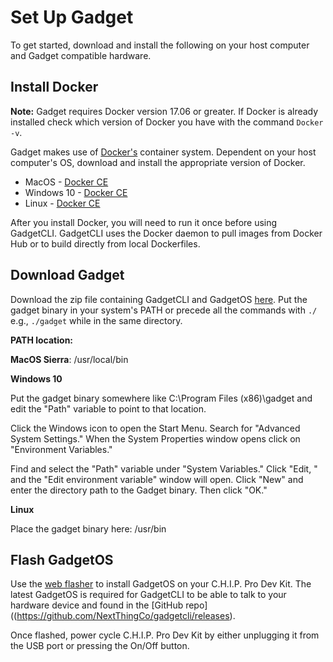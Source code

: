 # Set Up Gadget

To get started, download and install the following on your host computer and Gadget compatible hardware.

## Install Docker

**Note:** Gadget requires Docker version 17.06 or greater. If Docker is already installed check which version of Docker you have with the command `Docker -v`.

Gadget makes use of [Docker's]((https://www.docker.com/)) container system. Dependent on your host computer's OS, download and install the appropriate version of Docker.

* MacOS - [Docker CE](https://store.docker.com/search?type=edition&offering=community)
* Windows 10 - [Docker CE](https://store.docker.com/search?type=edition&offering=community)
* Linux - [Docker CE](https://store.docker.com/search?type=edition&offering=community)

After you install Docker, you will need to run it once before using GadgetCLI. GadgetCLI uses the Docker daemon to pull images from Docker Hub or to build directly from local Dockerfiles.

## Download Gadget

Download the zip file containing GadgetCLI and GadgetOS [here](https://github.com/NextThingCo/gadgetcli/releases). Put the gadget binary in your system's PATH or precede all the commands with `./` e.g., `./gadget` while in the same directory.

**PATH location:**

**MacOS Sierra**: /usr/local/bin

**Windows 10**

Put the gadget binary somewhere like C:\Program Files (x86)\gadget and edit the "Path" variable to point to that location.

Click the Windows icon to open the Start Menu. Search for "Advanced System Settings." When the System Properties window opens click on "Environment Variables."

Find and select the "Path" variable under "System Variables." Click "Edit, " and the "Edit environment variable" window will open. Click "New" and enter the directory path to the Gadget binary. Then click "OK."

**Linux**

Place the gadget binary here: /usr/bin


## Flash GadgetOS 

Use the [web flasher](http://flash.getchip.com/pro) to install GadgetOS on your C.H.I.P. Pro Dev Kit. The latest GadgetOS is required for GadgetCLI to be able to talk to your hardware device and found in the [GitHub repo]((https://github.com/NextThingCo/gadgetcli/releases).

Once flashed, power cycle C.H.I.P. Pro Dev Kit by either unplugging it from the USB port or pressing the On/Off button.
